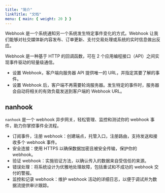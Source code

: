 ```yaml
---
title: "简介"
linkTitle: "文档"
menu: { main: { weight: 20 } }
---
```


Webhook 是一个系统通知另一个系统发生特定事件变化的方式。Webhook 让我们能够对社交媒体新内容发布、订单更新、支付交易处理或系统的实时信息做出反应。

Webhook 是一种基于 HTTP 的回调函数，可在 2 个应用编程接口（API）之间实现事件驱动的轻量级通信。

* 设置 Webhook，客户端向服务器 API 提供唯一的 URL，并指定其要了解的事件。
* 设置 Webhook 后，客户端不再需要轮询服务器。发生特定的事件时，服务器会自动将相关的有效负载发送到客户端的 Webhook URL。

## nanhook

`nanhook` 是一个 webhook 异步网关，轻松管理、监控和测试你的 webhook 事件，助力你掌控事件全流程。

* 订阅事件，注册 webhook：创建端点，托管入口，注册路由，支持发送和接收多个 webhook 事件。
* 安全连接：使用 HTTPS 以确保数据加密且被安全传输，保护你的 webhook。
* 验证 webhook：实施验证方法，以确认传入的数据来自受信任的来源。
* 错误处理：将系统设计为优雅地处理故障，包括重试和不成功的 webhook 交付的警报。
* 监控和记录 webhook：维护 webhook 活动的详细日志，以便于调试并为数据流提供审计跟踪。



